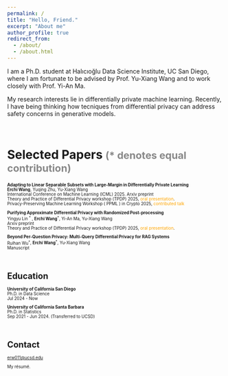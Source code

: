 ```yaml
---
permalink: /
title: "Hello, Friend."
excerpt: "About me"
author_profile: true
redirect_from: 
  - /about/
  - /about.html
---
```


I am a Ph.D. student at <a href="https://datascience.ucsd.edu/" style="text-decoration:none">Halıcıoğlu Data Science Institute</a>, UC San Diego, where I am fortunate to be advised by Prof. <a href="https://cseweb.ucsd.edu/~yuxiangw/" style="text-decoration:none">Yu-Xiang Wang</a> and to work closely with Prof. <a href="https://sites.google.com/view/yianma/home" style="text-decoration:none">Yi-An Ma.</a>

My research interests lie in differentially private machine learning. Recently, I have being thinking how tecniques from differential privacy can address safety concerns in generative models. 

<br />


Selected Papers <small><span style="color:#888888">(\* denotes equal contribution)</span><small>
======
**Adapting to Linear Separable Subsets with Large-Margin in Differentially Private Learning**
<br> <b>Erchi Wang</b>, <a href="https://jeremy43.github.io/" style="text-decoration:none">Yuqing Zhu</a>, Yu-Xiang Wang
<br> International Conference on Machine Learning (ICML) 2025. <a href="https://arxiv.org/abs/2505.24737" style="text-decoration:none">Arxiv preprint</a>
<br> Theory and Practice of Differential Privacy workshop (TPDP) 2025, <span style="color: orange;">oral presentation</span>.
<br> Privacy-Preserving Machine Learning Workshop (<a href="https://crypto-ppml.github.io/2025/" style="text-decoration:none"> PPML </a>) in Crypto 2025, <span style="color: orange;">contributed talk</span> 

**Purifying Approximate Differential Privacy with Randomized Post-processing**
<br> <a href="https://sites.google.com/view/yingyulin" style="text-decoration:none">Yingyu Lin <sup>\*</sup></a> , <b>Erchi Wang</b><sup>\*</sup>, Yi-An Ma, Yu-Xiang Wang
<br> [<a href="https://arxiv.org/pdf/2503.21071" style="text-decoration:none">Arxiv preprint</a>](https://arxiv.org/abs/2505.24737)
<br> Theory and Practice of Differential Privacy workshop (TPDP) 2025, <span style="color: orange;">oral presentation</span>.

**Beyond Per-Question Privacy: Multi-Query Differential Privacy for RAG Systems**
<br> <a href="https://sites.google.com/site/ruihanwu14/home" style="text-decoration:none">Ruihan Wu<sup>\*</sup></a>, <b>Erchi Wang</b><sup>\*</sup>, Yu-Xiang Wang
<br> [<a href="https://drive.google.com/file/d/1yhsu-iRmqOouwH1_XecRoOj0ItlagSm8/view?usp=sharing" style="text-decoration:none">Manuscript</a>](https://drive.google.com/file/d/1yhsu-iRmqOouwH1_XecRoOj0ItlagSm8/view?usp=sharing)

<br />



Education
======
**University of California San Diego**
<br>Ph.D. in Data Science
<br>Jul 2024 - Now

**University of California Santa Barbara**
<br>Ph.D. in Statistics 
<br>Sep 2021 - Jun 2024. (Transferred to UCSD)


<br />

Contact
======
erw011@ucsd.edu

<a href="/files/resume_erchiwang.pdf" style="text-decoration:none">My résumé.</a>
